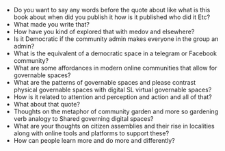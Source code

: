 - Do you want to say any words before the quote about like what is this book about when did you publish it how is it published who did it Etc?
- What made you write that?
- How have you kind of explored that with medov and elsewhere?
- Is it Democratic if the community admin makes everyone in the group an admin?
- What is the equivalent of a democratic space in a telegram or Facebook community?
- What are some affordances in modern online communities that allow for governable spaces?
- What are the patterns of governable spaces and please contrast physical governable spaces with digital SL virtual governable spaces?
- How is it related to attention and perception and action and all of that?
- What about that quote?
- Thoughts on the metaphor of community garden and more so gardening verb analogy to Shared governing digital spaces?
- What are your thoughts on citizen assemblies and their rise in localities along with online tools and platforms to support these?
- How can people learn more and do more and differently?
